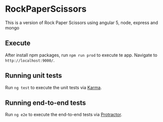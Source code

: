 # RockPaperScissors

This is a version of Rock Paper Scissors using angular 5, node, express and mongo

## Execute

After install npm packages, run `npm run prod` to execute te app. Navigate to `http://localhost:9000/`.

## Running unit tests

Run `ng test` to execute the unit tests via [Karma](https://karma-runner.github.io).

## Running end-to-end tests

Run `ng e2e` to execute the end-to-end tests via [Protractor](http://www.protractortest.org/).
